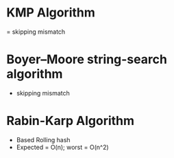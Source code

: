 # KMP Algorithm
= skipping mismatch
# Boyer–Moore string-search algorithm
- skipping mismatch
# Rabin-Karp Algorithm
- Based Rolling hash
- Expected = O(n); worst = O(n^2)
